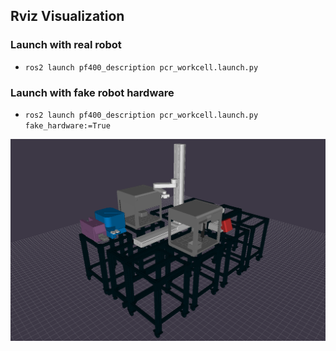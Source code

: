 
## Rviz Visualization

### Launch with real robot
- `ros2 launch pf400_description pcr_workcell.launch.py`
### Launch with fake robot hardware
- `ros2 launch pf400_description pcr_workcell.launch.py fake_hardware:=True`

![RViz PCR Workcell Visualization](https://github.com/AD-SDL/rpl_workcell/blob/doga_dev/pcr_description/resources/figures/pcr_workcell_rviz.png)
